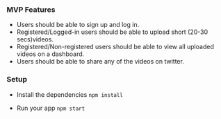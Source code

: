 ### MVP Features

- Users should be able to sign up and log in.
- Registered/Logged-in users should be able to upload short (20-30 secs)videos.
- Registered/Non-registered users should be able to view all uploaded videos on a dashboard.
- Users should be able to share any of the videos on twitter.

### Setup

- Install the dependencies
```npm install```

- Run your app
```npm start```